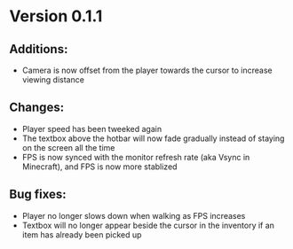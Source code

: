 # Version 0.1.1

## Additions:
- Camera is now offset from the player towards the cursor to increase viewing distance

## Changes:
- Player speed has been tweeked again
- The textbox above the hotbar will now fade gradually instead of staying on the screen all the time
- FPS is now synced with the monitor refresh rate (aka Vsync in Minecraft), and FPS is now more stablized

## Bug fixes:
- Player no longer slows down when walking as FPS increases
- Textbox will no longer appear beside the cursor in the inventory if an item has already been picked up